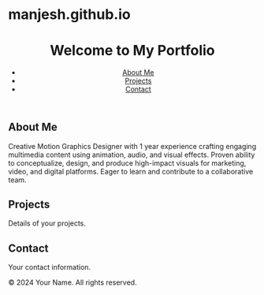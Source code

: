 # manjesh.github.io
<!DOCTYPE html>
<html lang="en">
<head>
    <meta charset="UTF-8">
    <meta name="viewport" content="width=device-width, initial-scale=1.0">
    <title>My Portfolio</title>
    <link rel="stylesheet" href="style.css">
</head>
<body>
    <header>
        <h1>Welcome to My Portfolio</h1>
        <nav>
            <ul>
                <li><a href="#about">About Me</a></li>
                <li><a href="#projects">Projects</a></li>
                <li><a href="#contact">Contact</a></li>
            </ul>
        </nav>
    </header>
    <section id="about">
        <h2>About Me</h2>
        <p>Creative Motion Graphics Designer with 1 year experience crafting engaging multimedia content using animation, audio, and visual effects. Proven ability to conceptualize, design, and produce high-impact visuals for marketing, video, and digital platforms. Eager to learn and contribute to a collaborative team. </p>
    </section>
    <section id="projects">
        <h2>Projects</h2>
        <p>Details of your projects.</p>
    </section>
    <section id="contact">
        <h2>Contact</h2>
        <p>Your contact information.</p>
    </section>
    <footer>
        <p>&copy; 2024 Your Name. All rights reserved.</p>
    </footer>
    <script src="script.js"></script>
</body>
</html>

